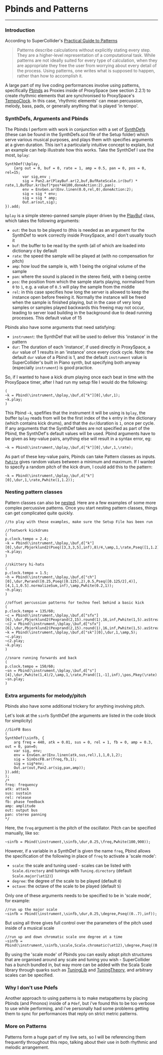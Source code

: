 # Pbinds and Patterns

---------------------------

### Introduction

According to SuperCollider's [Practical Guide to Patterns](http://doc.sccode.org/Tutorials/A-Practical-Guide/PG_01_Introduction.html)

> Patterns describe calculations without explicitly stating every step. They are a higher-level representation of a computational task. While patterns are not ideally suited for every type of calculation, when they are appropriate they free the user from worrying about every detail of the process. Using patterns, one writes what is supposed to happen, rather than how to accomplish it.

A large part of my live coding performances involve using patterns, specifically [Pbinds](http://doc.sccode.org/Classes/Pbind.html) as Proxies inside of ProxySpace (see section 2.2.1) to create rhythmic elements that are synchronised to ProxySpace's [TempoClock](http://doc.sccode.org/Classes/TempoClock.html). In this case, 'rhythmic elements' can mean percussion, melody, bass, pads, or generally anything that is played 'in tempo'.

### SynthDefs, Arguments and Pbinds

The Pbinds I perform with work in conjunction with a set of [SynthDefs](http://doc.sccode.org/Classes/SynthDef.html) (these can be found in the SynthDefs.scd file of the Setup folder) which serve various musical purposes, and plays them with specifies arguments at a given duration. This isn't a particularly intuitive concept to explain, but an example can help illustrate how this works. Take the SynthDef I use the most, `bplay`:

```supercollider
SynthDef(\bplay,
    {arg out = 0, buf = 0, rate = 1, amp = 0.5, pan = 0, pos = 0, rel=15;
        var sig,env ;
        sig = Pan2.ar(PlayBuf.ar(2,buf,BufRateScale.ir(buf) * rate,1,BufDur.kr(buf)*pos*44100,doneAction:2),pan);
        env = EnvGen.ar(Env.linen(0.0,rel,0),doneAction:2);
        sig = sig * env;
        sig = sig * amp;
        Out.ar(out,sig);
}).add;
```

`bplay` is a simple stereo-panned sample player driven by the [PlayBuf](http://doc.sccode.org/Classes/PlayBuf.html) class, which takes the following arguments:

- `out`: the bus to be played to (this is needed as an argument for the SynthDef to work correctly inside ProxySpace, and I don't usually touch it
- `buf`: the buffer to be read by the synth (all of which are loaded into dictionary `d` by default
- `rate`: the speed the sample will be played at (with no compensation for pitch)
- `amp`: how loud the sample is, with 1 being the original volume of the sample
- `pan`: where the sound is placed in the stereo field, with `0` being centre
- `pos`: the position from which the sample starts playing, normalised from `0` to `1`, e.g. a value of `0.5` will play the sample from the middle 
- `rel`: in this case specifies how long the server is allowed to keep the instance open before freeing it. Normally the instance will be freed when the sample is finished playing, but in the case of very long samples or samples played backwards this freeing may not occur, leading to server load building in the background due to dead running processes. This default value of 15 

Pbinds also have some arguments that need satisfying:

- `instrument`: the SynthDef that will be used to deliver this 'instance' in the pattern
- `dur`: The duration of each 'instance', if used directly in ProxySpace, a `dur` value of 1 results in an 'instance' once every clock cycle. 
Note: the default `dur` value of a Pbind is 1, and the default `instrument` value is SuperCollider's built in Piano synth, but specifying both anyway (especially `instrument`) is good practice.

So, if I wanted to have a kick drum playing once each beat in time with the ProxySpace timer, after I had run my setup file I would do the following:

```supercollider
(
~k = Pbind(\instrument,\bplay,\buf,d["k"][0],\dur,1);
~k.play;
)
```

This Pbind `~k`, spefifies that the instrument it will be using is `bplay`, the buffer `bplay` reads from will be the first index of the `k` entry in the dictionary (which contains kick drums), and that the `dur`/duration is `1`, once per cycle. If any arguments that the SynthDef takes are not specified as part of the Pbind, the SynthDef's default values will be used. Pbind arguments have to be given as key-value pairs, anything else will result in a syntax error, eg:

```supercollider
~k = Pbind(\instrument,\bplay,\buf,d["k"][0],\dur,1,\rate);
```

As part of these key-value pairs, Pbinds can take Pattern classes as inputs. [`Pwhite`](http://doc.sccode.org/Classes/Pwhite.html) gives random values between a minimum and maximum. If I wanted to specify a random pitch of the kick drum, I could add this to the pattern:

```supercollider
~k = Pbind(\instrument,\bplay,\buf,d["k"][0],\dur,1,\rate,Pwhite(1,1.2));
```

### Nesting pattern classes

Pattern classes can also be [nested](https://en.wikipedia.org/wiki/Nesting_(computing)). Here are a few examples of some more complex percussive patterns. Once you start nesting pattern classes, things can get complicated quite quickly.

```supercollider
//to play with these examples, make sure the Setup File has been run

//footwork kickdrums
(
p.clock.tempo = 2.4;
~k = Pbind(\instrument,\bplay,\buf,d["k"][0],\dur,Pbjorklund2(Pseq([3,3,3,5],inf),8)/4,\amp,1,\rate,Pseq([1,1.2],inf));
~k.play;
)

//skittery hi-hats
(
p.clock.tempo = 1.5;
~h = Pbind(\instrument,\bplay,\buf,d["ch"][0],\dur,Pwrand([0.25,Pseq([0.125],2),0.5,Pseq([0.125/2],4)],[4,1,1,0.5].normalizeSum,inf),\amp,Pwhite(0.2,1));
~h.play;
)

//offset percussion patterns for techno feel behind a basic kick
(
p.clock.tempo = 135/60;
~c = Pbind(\instrument,\bplay,\buf,d["sfx"][6],\dur,Pbjorklund2(Pexprand(2,15).round(1),16,inf,Pwhite(1,5).asStream)/4,\amp,1,\rate,2.2);
~c2 = Pbind(\instrument,\bplay,\buf,d["sfx"][6],\dur,Pbjorklund2(Pexprand(2,15).round(1),16,inf,Pwhite(1,5).asStream)/4,\amp,1,\rate,1.9);
~k = Pbind(\instrument,\bplay,\buf,d["sk"][0],\dur,1,\amp,5);
~c.play;
~c2.play;
~k.play;
)

//snare running forwards and back
(
p.clock.tempo = 150/60;
~sn = Pbind(\instrument,\bplay,\buf,d["s"][4],\dur,Pwhite(1,4)/2,\amp,1,\rate,Prand([1,-1],inf),\pos,Pkey(\rate).linlin(-2,2,0.9,0));
~sn.play;
)
```

### Extra arguments for melody/pitch

Pbinds also have some additional trickery for anything involving pitch.

Let's look at the `sinfb` SynthDef (the arguments are listed in the code block for simplicity)

```supercollider
//SinFB Bass
(
SynthDef(\sinfb, {
    arg freq = 440, atk = 0.01, sus = 0, rel = 1, fb = 0, amp = 0.3, out = 0, pan=0;
    var sig, env;
    env = EnvGen.ar(Env.linen(atk,sus,rel),1,1,0,1,2);
    sig = SinOscFB.ar(freq,fb,1);
    sig = sig*env;
    Out.ar(out,Pan2.ar(sig,pan,amp));
}).add;
);
/*
freq: frequency
atk: attack
sus: sustain
rel: release
fb: phase feedback
amp: amplitude
out: output bus
pan: stereo panning
*/
```

Here, the `freq` argument is the pitch of the oscillator. Pitch can be specified manually, like so:

```supercollider
~sinfb = Pbind(\instrument,\sinfb,\dur,0.25,\freq,Pwhite(100,900));
```

However, if a variable in a SynthDef is given the name `freq`, Pbind allows the specification of the following in place of `freq` to activate a 'scale mode':

- `scale`: the scale and tuning used - scales can be listed with `Scale.directory` and tunings with `Tuning.directory` (default `Scale.major(\et12)`)
- `degree`: the degree of the scale to be played (default `0`)
- `octave`: the octave of the scale to be played (default `5`)

Only one of these arguments needs to be specified to be in 'scale mode', for example:

```supercollider
//run up the major scale
~sinfb = Pbind(\instrument,\sinfb,\dur,0.25,\degree,Pseq((0..7),inf));
```

But using all three gives full control over the parameters of the pitch used inside of a musical scale

```supercollider
//run up and down chromatic scale one degree at a time
~sinfb = Pbind(\instrument,\sinfb,\scale,Scale.chromatic(\et12),\degree,Pseq((0..12).pyramid.mirror,inf),\octave,6,\dur,0.125/2,\amp,0.3,\fb,0.8,\rel,0.1)
```

By using the 'scale mode' of Pbinds you can easily adopt pitch structures that are organised around any scale and tuning you wish - SuperCollider has a bunch bundled in, but way more can be added with the Scala Scale library through quarks such as [TuningLib](https://github.com/supercollider-quarks/TuningLib) and [TuningTheory](https://github.com/thormagnusson/TuningTheory), and arbitrary scales can be specified.

### Why I don't use Pdefs

Another approach to using patterns is to make metapatterns by placing Pbinds (and Pmonos) inside of a `Pdef`, but i've found this to be too verbose to use while performing, and i've personally had some problems getting them to sync for performances that reply on strict metric patterns.

### More on Patterns

Patterns form a huge part of my live sets, so I will be referencing them frequently throughout this repo, talking about their use in both rhythmic and melodic arrangement.

